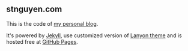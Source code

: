 stnguyen.com
---

This is the code of [my personal blog](http://stnguyen.com).

It's powered by [Jekyll](jekyllrb.com), use customized version of [Lanyon theme](http://lanyon.getpoole.com) and is hosted free at [GitHub Pages](http://pages.github.com/).

